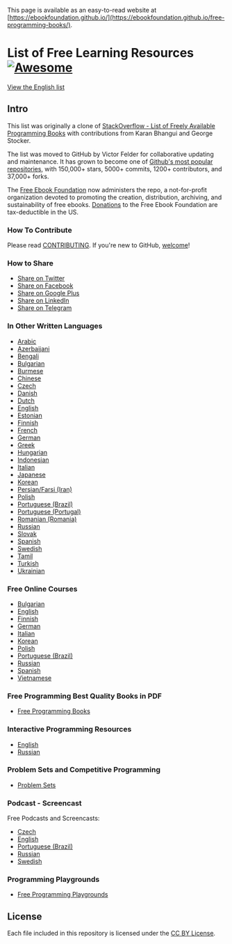 This page is available as an easy-to-read website at [https://ebookfoundation.github.io/](https://ebookfoundation.github.io/free-programming-books/).

# List of Free Learning Resources [![Awesome](https://cdn.rawgit.com/sindresorhus/awesome/d7305f38d29fed78fa85652e3a63e154dd8e8829/media/badge.svg)](https://github.com/sindresorhus/awesome)

[View the English list](free-programming-books.md)

## Intro

This list was originally a clone of [StackOverflow - List of Freely Available Programming Books](http://web.archive.org/web/20130824154208/http://stackoverflow.com/a/392926) with contributions from Karan Bhangui and George Stocker.

The list was moved to GitHub by Victor Felder for collaborative updating and maintenance. It has grown to become one of [Github's most popular repositories](https://octoverse.github.com/), with 150,000+ stars, 5000+ commits, 1200+ contributors, and 37,000+ forks.

The [Free Ebook Foundation](https://ebookfoundation.org) now administers the repo, a not-for-profit organization devoted to promoting the creation, distribution, archiving, and sustainability of free ebooks. [Donations](https://ebookfoundation.org/contributions.html) to the Free Ebook Foundation are tax-deductible in the US.

### How To Contribute

Please read [CONTRIBUTING](/CONTRIBUTING.md). If you're new to GitHub, [welcome](/HOWTO.md)!

### How to Share

+ [Share on Twitter](http://twitter.com/intent/tweet?text=https://github.com/EbookFoundation/free-programming-books%0AFree%20Programming%20Books)
+ [Share on Facebook](https://www.facebook.com/share.php?u=https%3A%2F%2Fgithub.com%2FEbookFoundation%2Ffree-programming-books&p[images][0]=&p[title]=Free%20Programming%20Books&p[summary]=)
+ [Share on Google Plus](https://plus.google.com/share?url=https://github.com/EbookFoundation/free-programming-books)
+ [Share on LinkedIn](http://www.linkedin.com/shareArticle?mini=true&url=https://github.com/EbookFoundation/free-programming-books&title=Free%20Programming%20Books&summary=&source=)
+ [Share on Telegram](https://t.me/share/url?url=https://github.com/EbookFoundation/free-programming-books)


### In Other Written Languages

+ [Arabic](free-programming-books-ar.md)
+ [Azerbaijani](free-programming-books-az.md)
+ [Bengali](free-programming-books-bl.md)
+ [Bulgarian](free-programming-books-bg.md)
+ [Burmese](free-programming-books-mm.md)
+ [Chinese](free-programming-books-zh.md)
+ [Czech](free-programming-books-cs.md)
+ [Danish](free-programming-books-dk.md)
+ [Dutch](free-programming-books-nl.md)
+ [English](free-programming-books.md)
+ [Estonian](free-programming-books-et.md)
+ [Finnish](free-programming-books-fi.md)
+ [French](free-programming-books-fr.md)
+ [German](free-programming-books-de.md)
+ [Greek](free-programming-books-gr.md)
+ [Hungarian](free-programming-books-hu.md)
+ [Indonesian](free-programming-books-id.md)
+ [Italian](free-programming-books-it.md)
+ [Japanese](free-programming-books-ja.md)
+ [Korean](free-programming-books-ko.md)
+ [Persian/Farsi (Iran)](free-programming-books-fa_IR.md)
+ [Polish](free-programming-books-pl.md)
+ [Portuguese (Brazil)](free-programming-books-pt_BR.md)
+ [Portuguese (Portugal)](free-programming-books-pt_PT.md)
+ [Romanian (Romania)](free-programming-books-ro.md)
+ [Russian](free-programming-books-ru.md)
+ [Slovak](free-programming-books-sk.md)
+ [Spanish](free-programming-books-es.md)
+ [Swedish](free-programming-books-se.md)
+ [Tamil](free-programming-books-ta.md)
+ [Turkish](free-programming-books-tr.md)
+ [Ukrainian](free-programming-books-ua.md)

### Free Online Courses

+ [Bulgarian](free-courses-bg.md)
+ [English](free-courses-en.md)
+ [Finnish](free-courses-fi.md)
+ [German](free-courses-de.md)
+ [Italian](free-courses-it.md)
+ [Korean](free-courses-ko.md)
+ [Polish](free-courses-pl.md)
+ [Portuguese (Brazil)](free-courses-pt_BR.md)
+ [Russian](free-courses-ru.md)
+ [Spanish](free-courses-es.md)
+ [Vietnamese](free-courses-vi.md)

### Free Programming Best Quality Books in PDF

+ [Free Programming Books](https://books.goalkicker.com)

### Interactive Programming Resources

+ [English](free-programming-interactive-tutorials-en.md)
+ [Russian](free-programming-interactive-tutorials-ru.md)

### Problem Sets and Competitive Programming

+ [Problem Sets](problem-sets-competitive-programming.md)

### Podcast - Screencast

Free Podcasts and Screencasts:

+ [Czech](free-podcasts-screencasts-cs.md)
+ [English](free-podcasts-screencasts-en.md)
+ [Portuguese (Brazil)](free-podcasts-screencasts-pt_BR.md)
+ [Russian](free-podcasts-screencasts-ru.md)
+ [Swedish](free-podcasts-screencasts-se.md)


### Programming Playgrounds

+ [Free Programming Playgrounds](free-programming-playgrounds.md)

## License

Each file included in this repository is licensed under the [CC BY License](LICENSE).
